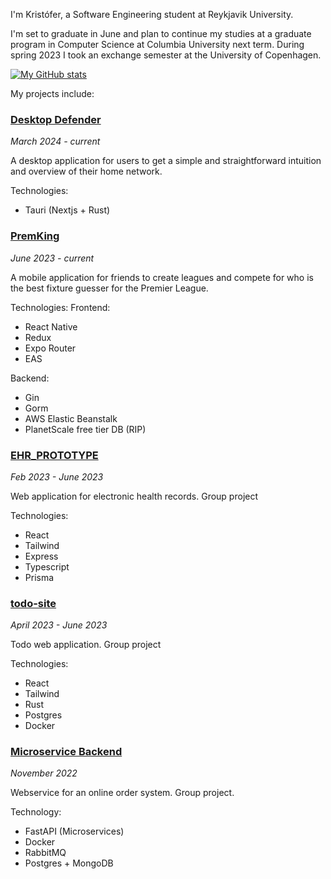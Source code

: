 I'm Kristófer, a Software Engineering student at Reykjavik University. 

I'm set to graduate in June and plan to continue my studies at a graduate program in Computer Science at Columbia University next term.
During spring 2023 I took an exchange semester at the University of Copenhagen.


[![My GitHub stats](https://github-readme-stats.vercel.app/api?username=kristoferfannar&show_icons=true&theme=github_dark&rank_icon=percentile)](https://github.com/anuraghazra/github-readme-stats)


My projects include:


### [Desktop Defender](https://github.com/desktopdefender/desktopdefender)

*March 2024 - current*

A desktop application for users to get a simple and straightforward intuition and overview of their home network.

Technologies:
* Tauri (Nextjs + Rust)

### [PremKing](https://github.com/kristo-og-logi/premking)

*June 2023 - current*

A mobile application for friends to create leagues and compete for who is the best fixture guesser for the Premier League.

Technologies:
Frontend:
* React Native
* Redux
* Expo Router
* EAS

Backend:
* Gin
* Gorm
* AWS Elastic Beanstalk
* PlanetScale free tier DB (RIP)

### [EHR_PROTOTYPE](https://github.com/Kadayak/EHR_PROTOTYPE)

*Feb 2023 - June 2023*

Web application for electronic health records. Group project

Technologies:
* React
* Tailwind
* Express
* Typescript
* Prisma



### [todo-site](https://github.com/lsig/todo-site)

*April 2023 - June 2023*

Todo web application. Group project

Technologies:
* React
* Tailwind
* Rust
* Postgres
* Docker


### [Microservice Backend](https://github.com/lsig/Microservice-Architecture-Project2)

*November 2022*

Webservice for an online order system. Group project.

Technology:
* FastAPI (Microservices)
* Docker
* RabbitMQ
* Postgres + MongoDB
